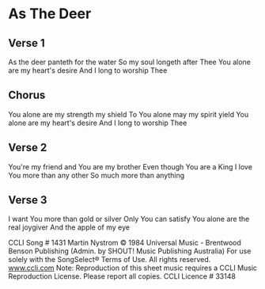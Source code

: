 # As The Deer


## Verse 1
As the deer panteth for the water
So my soul longeth after Thee
You alone are my heart's desire
And I long to worship Thee


## Chorus
You alone are my strength my shield
To You alone may my spirit yield
You alone are my heart's desire
And I long to worship Thee


## Verse 2
You're my friend and You are my brother
Even though You are a King
I love You more than any other
So much more than anything


## Verse 3
I want You more than gold or silver
Only You can satisfy
You alone are the real joygiver
And the apple of my eye

CCLI Song # 1431
Martin Nystrom
© 1984 Universal Music - Brentwood Benson Publishing (Admin. by SHOUT! Music Publishing Australia)
For use solely with the SongSelect® Terms of Use. All rights reserved. www.ccli.com
Note: Reproduction of this sheet music requires a CCLI Music Reproduction License.  Please report all copies.
CCLI Licence # 33148
